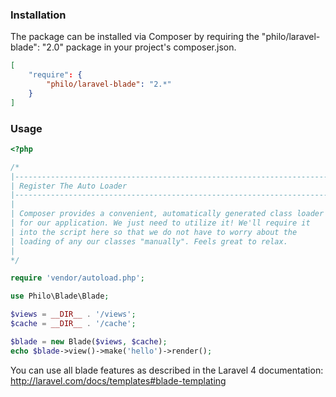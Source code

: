 ### Installation
The package can be installed via Composer by requiring the "philo/laravel-blade": "2.0" package in your project's composer.json.

```json
[
	"require": {
	    "philo/laravel-blade": "2.*"
	}
]
```

### Usage

```php
<?php

/*
|--------------------------------------------------------------------------
| Register The Auto Loader
|--------------------------------------------------------------------------
|
| Composer provides a convenient, automatically generated class loader
| for our application. We just need to utilize it! We'll require it
| into the script here so that we do not have to worry about the
| loading of any our classes "manually". Feels great to relax.
|
*/

require 'vendor/autoload.php';

use Philo\Blade\Blade;

$views = __DIR__ . '/views';
$cache = __DIR__ . '/cache';

$blade = new Blade($views, $cache);
echo $blade->view()->make('hello')->render();
```

You can use all blade features as described in the Laravel 4 documentation:
http://laravel.com/docs/templates#blade-templating
